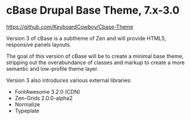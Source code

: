 cBase Drupal Base Theme, 7.x-3.0
================================================================================
https://github.com/KeyboardCowboy/Cbase-Theme

Version 3 of cBase is a subtheme of Zen and will provide HTML5, responsive
panels layouts.

The goal of this version of cBase will be to create a minimal base theme,
stripping out the overabundance of classes and markup to create a more semantic
and low-profile theme layer.

Version 3 also introduces various external libraries:

- FontAwesome 3.2.0 (CDN)
- Zen-Grids 2.0.0-alpha2
- Normalize
- Typeplate
